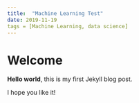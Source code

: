 ```yaml
---
title:  "Machine Learning Test"
date: 2019-11-19
tags = [Machine Learning, data science]
---
```


# Welcome

**Hello world**, this is my first Jekyll blog post.

I hope you like it!
